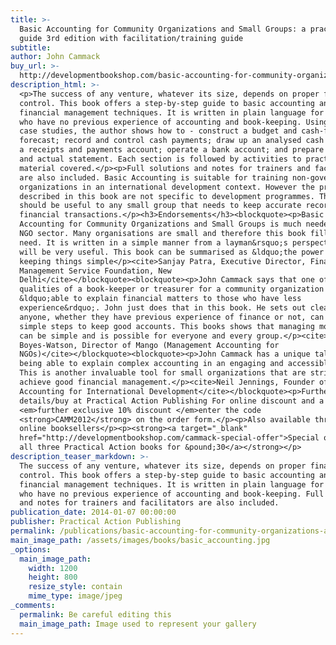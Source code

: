 ```yaml
---
title: >-
  Basic Accounting for Community Organizations and Small Groups: a practical
  guide 3rd edition with facilitation/training guide
subtitle:
author: John Cammack
buy_url: >-
  http://developmentbookshop.com/basic-accounting-for-community-organizations-and-small-groups
description_html: >-
  <p>The success of any venture, whatever its size, depends on proper financial
  control. This book offers a step-by-step guide to basic accounting and
  financial management techniques. It is written in plain language for people
  who have no previous experience of accounting and book-keeping. Using simple
  case studies, the author shows how to - construct a budget and cash-flow
  forecast; record and control cash payments; draw up an analysed cash book, and
  a receipts and payments account; operate a bank account; and prepare a budget
  and actual statement. Each section is followed by activities to practise the
  material covered.</p><p>Full solutions and notes for trainers and facilitators
  are also included. Basic Accounting is suitable for training non-governmental
  organizations in an international development context. However the procedures
  described in this book are not specific to development programmes. This book
  should be useful to any small group that needs to keep accurate records of its
  financial transactions.</p><h3>Endorsements</h3><blockquote><p>Basic
  Accounting for Community Organizations and Small Groups is much needed for the
  NGO sector. Many organisations are small and therefore this book fills their
  need. It is written in a simple manner from a layman&rsquo;s perspective, and
  will be very useful. This book can be summarised as &ldquo;the power of
  keeping things simple</p><cite>Sanjay Patra, Executive Director, Financial
  Management Service Foundation, New
  Delhi</cite></blockquote><blockquote><p>John Cammack says that one of the key
  qualities of a book-keeper or treasurer for a community organization is being
  &ldquo;able to explain financial matters to those who have less
  experience&rdquo;. John just does that in this book. He sets out clearly how
  anyone, whether they have previous experience of finance or not, can follow
  simple steps to keep good accounts. This books shows that managing money well
  can be simple and is possible for everyone and every group.</p><cite>Tim
  Boyes-Watson, Director of Mango (Management Accounting for
  NGOs)</cite></blockquote><blockquote><p>John Cammack has a unique talent of
  being able to explain complex accounting in an engaging and accessible manner.
  This is another invaluable tool for small organizations that are striving to
  achieve good financial management.</p><cite>Neil Jennings, Founder of
  Accounting for International Development</cite></blockquote><p>Further
  details/buy at Practical Action Publishing For online discount and a
  <em>further exclusive 10% discount </em>enter the code
  <strong>CAMM2012</strong> on the order form.</p><p>Also available through
  online booksellers</p><p><strong><a target="_blank"
  href="http://developmentbookshop.com/cammack-special-offer">Special offer: buy
  all three Practical Action books for &pound;30</a></strong></p>
description_teaser_markdown: >-
  The success of any venture, whatever its size, depends on proper financial
  control. This book offers a step-by-step guide to basic accounting and
  financial management techniques. It is written in plain language for people
  who have no previous experience of accounting and book-keeping. Full solutions
  and notes for trainers and facilitators are also included.
publication_date: 2014-01-07 00:00:00
publisher: Practical Action Publishing
permalink: /publications/basic-accounting-for-community-organizations-and-small-groups/
main_image_path: /assets/images/books/basic_accounting.jpg
_options:
  main_image_path:
    width: 1200
    height: 800
    resize_style: contain
    mime_type: image/jpeg
_comments:
  permalink: Be careful editing this
  main_image_path: Image used to represent your gallery
---
```


